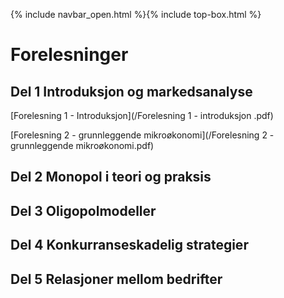 
{% include navbar_open.html %}{% include top-box.html %}

# Forelesninger

## Del 1 Introduksjon og markedsanalyse       
[Forelesning 1 - Introduksjon](/Forelesning 1 - introduksjon .pdf)

[Forelesning 2 - grunnleggende mikroøkonomi](/Forelesning 2 - grunnleggende mikroøkonomi.pdf)


## Del 2 Monopol i teori og praksis


## Del 3 Oligopolmodeller


## Del 4 Konkurranseskadelig strategier


## Del 5 Relasjoner mellom bedrifter


